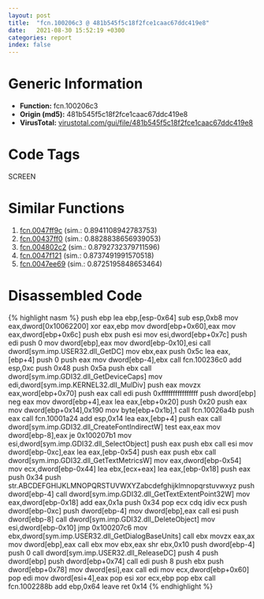 ```yaml
---
layout: post
title:  "fcn.100206c3 @ 481b545f5c18f2fce1caac67ddc419e8"
date:   2021-08-30 15:52:19 +0300
categories: report
index: false
---
```


# Generic Information
- **Function:** fcn.100206c3
- **Origin (md5):** 481b545f5c18f2fce1caac67ddc419e8
- **VirusTotal:** [virustotal.com/gui/file/481b545f5c18f2fce1caac67ddc419e8][virustotal_ref]

# Code Tags
<span class="tag" id="SCREEN">SCREEN</span>


# Similar Functions

1. [fcn.0047ff9c][similar_1_ref] (sim.: 0.8941108942783753)
2. [fcn.00437ff0][similar_2_ref] (sim.: 0.8828838656939053)
3. [fcn.004802c2][similar_3_ref] (sim.: 0.8792732379711596)
4. [fcn.0047f121][similar_4_ref] (sim.: 0.8737491991570518)
5. [fcn.0047ee69][similar_5_ref] (sim.: 0.8725195848653464)


# Disassembled Code

{% highlight nasm %}
push ebp
lea ebp,[esp-0x64]
sub esp,0xb8
mov eax,dword[0x10062200]
xor eax,ebp
mov dword[ebp+0x60],eax
mov eax,dword[ebp+0x6c]
push ebx
push esi
mov esi,dword[ebp+0x7c]
push edi
push 0
mov dword[ebp],eax
mov dword[ebp-0x10],esi
call dword[sym.imp.USER32.dll_GetDC]
mov ebx,eax
push 0x5c
lea eax,[ebp+4]
push 0
push eax
mov dword[ebp-4],ebx
call fcn.100236c0
add esp,0xc
push 0x48
push 0x5a
push ebx
call dword[sym.imp.GDI32.dll_GetDeviceCaps]
mov edi,dword[sym.imp.KERNEL32.dll_MulDiv]
push eax
movzx eax,word[ebp+0x70]
push eax
call edi
push 0xffffffffffffffff
push dword[ebp]
neg eax
mov dword[ebp+4],eax
lea eax,[ebp+0x20]
push 0x20
push eax
mov dword[ebp+0x14],0x190
mov byte[ebp+0x1b],1
call fcn.10026a4b
push eax
call fcn.10001a24
add esp,0x14
lea eax,[ebp+4]
push eax
call dword[sym.imp.GDI32.dll_CreateFontIndirectW]
test eax,eax
mov dword[ebp-8],eax
je 0x100207b1
mov esi,dword[sym.imp.GDI32.dll_SelectObject]
push eax
push ebx
call esi
mov dword[ebp-0xc],eax
lea eax,[ebp-0x54]
push eax
push ebx
call dword[sym.imp.GDI32.dll_GetTextMetricsW]
mov eax,dword[ebp-0x54]
mov ecx,dword[ebp-0x44]
lea ebx,[ecx+eax]
lea eax,[ebp-0x18]
push eax
push 0x34
push str.ABCDEFGHIJKLMNOPQRSTUVWXYZabcdefghijklmnopqrstuvwxyz
push dword[ebp-4]
call dword[sym.imp.GDI32.dll_GetTextExtentPoint32W]
mov eax,dword[ebp-0x18]
add eax,0x1a
push 0x34
pop ecx
cdq
idiv ecx
push dword[ebp-0xc]
push dword[ebp-4]
mov dword[ebp],eax
call esi
push dword[ebp-8]
call dword[sym.imp.GDI32.dll_DeleteObject]
mov esi,dword[ebp-0x10]
jmp 0x100207c6
mov ebx,dword[sym.imp.USER32.dll_GetDialogBaseUnits]
call ebx
movzx eax,ax
mov dword[ebp],eax
call ebx
mov ebx,eax
shr ebx,0x10
push dword[ebp-4]
push 0
call dword[sym.imp.USER32.dll_ReleaseDC]
push 4
push dword[ebp]
push dword[ebp+0x74]
call edi
push 8
push ebx
push dword[ebp+0x78]
mov dword[esi],eax
call edi
mov ecx,dword[ebp+0x60]
pop edi
mov dword[esi+4],eax
pop esi
xor ecx,ebp
pop ebx
call fcn.1002288b
add ebp,0x64
leave
ret 0x14
{% endhighlight %}


[similar_1_ref]: /report/fcn.0047ff9c@d96761eb00d2d97e2b6f5ffffed0b46a
[similar_2_ref]: /report/fcn.00437ff0@4fe6510221c33bf023f6abed461fc13f
[similar_3_ref]: /report/fcn.004802c2@d96761eb00d2d97e2b6f5ffffed0b46a
[similar_4_ref]: /report/fcn.0047f121@d96761eb00d2d97e2b6f5ffffed0b46a
[similar_5_ref]: /report/fcn.0047ee69@d96761eb00d2d97e2b6f5ffffed0b46a
[virustotal_ref]: https://www.virustotal.com/gui/file/481b545f5c18f2fce1caac67ddc419e8